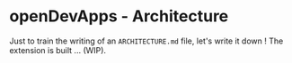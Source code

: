 # openDevApps - Architecture

Just to train the writing of an `ARCHITECTURE.md` file, let's write it down ! The extension is built ... (WIP).